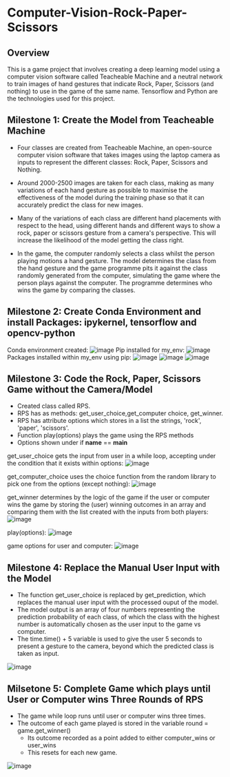 # Computer-Vision-Rock-Paper-Scissors

## Overview

This is a game project that involves creating a deep learning model using a computer vision software called Teacheable Machine and a neutral network to train images of hand gestures that indicate Rock, Paper, Scissors (and nothing) to use in the game of the same name. Tensorflow and Python are the technologies used for this project.

## Milestone 1: Create the Model from Teacheable Machine

- Four classes are created from Teacheable Machine, an open-source computer vision software that takes images using the laptop camera as inputs to represent the different classes: Rock, Paper, Scissors and Nothing.

- Around 2000-2500 images are taken for each class, making as many variations of each hand gesture as possible to maximise the effectiveness of the model during the training phase so that it can accurately predict the class for new images. 
- Many of the variations of each class are different hand placements with respect to the head, using different hands and different ways to show a rock, paper or scissors gesture from a camera's perspective. This will increase the likelihood of the model getting the class right.

- In the game, the computer randomly selects a class whilst the person playing motions a hand gesture. The model determines the class from the hand gesture and the game programme pits it against the class randomly generated from the computer, simulating the game where the person plays against the computer. The programme determines who wins the game by comparing the classes.

## Milestone 2: Create Conda Environment and install Packages: ipykernel, tensorflow and opencv-python
Conda environment created:
![image](https://user-images.githubusercontent.com/80417833/191304295-10a66727-4e8e-4139-a5df-2472ca3f847f.png)
Pip installed for my_env:
![image](https://user-images.githubusercontent.com/80417833/191303682-e8be3384-47ac-462f-9ef6-39c153143c2e.png)
Packages installed within my_env using pip:
![image](https://user-images.githubusercontent.com/80417833/191302966-588abd36-7030-400b-93a7-0476efce68f5.png)
![image](https://user-images.githubusercontent.com/80417833/191303073-3b463a30-3b72-4e3b-b3c7-b24b17d34ad8.png)
![image](https://user-images.githubusercontent.com/80417833/191303417-e68182f2-2404-4f75-8a24-988d5dc87656.png)

## Milestone 3: Code the Rock, Paper, Scissors Game without the Camera/Model

- Created class called RPS.
- RPS has as methods: get_user_choice,get_computer choice, get_winner.
- RPS has attribute options which stores in a list the strings, 'rock', 'paper', 'scissors'.
- Function play(options) plays the game using the RPS methods
- Options shown under if __name__ == __main__

get_user_choice gets the input from user in a while loop, accepting under the condition that it exists within options:
![image](https://user-images.githubusercontent.com/80417833/191307796-01ce62f2-7486-4a3e-8f56-7528a9a85573.png)

get_computer_choice uses the choice function from the random library to pick one from the options (except nothing):
![image](https://user-images.githubusercontent.com/80417833/193561429-59e9a581-babb-4db4-864c-ec7670cc1da0.png)

get_winner determines by the logic of the game if the user or computer wins the game by storing the (user) winning outcomes in an array and comparing them with the list created with the inputs from both players:
![image](https://user-images.githubusercontent.com/80417833/191306722-067cc9a9-d781-4f63-b5b0-33ad07173111.png)

play(options):
![image](https://user-images.githubusercontent.com/80417833/193562769-01525c33-cd96-490e-b559-ae8df5e48826.png)

game options for user and computer:
![image](https://user-images.githubusercontent.com/80417833/193562814-5987bf1a-c801-45d8-aca0-8a358174e0b5.png)


## Milestone 4: Replace the Manual User Input with the Model

- The function get_user_choice is replaced by get_prediction, which replaces the manual user input with the processed ouput of the model.
- The model output is an array of four numbers representing the prediction probability of each class, of which the class with the highest number is automatically chosen as the user input to the game vs computer.
- The time.time() + 5 variable is used to give the user 5 seconds to present a gesture to the camera, beyond which the predicted class is taken as input.

![image](https://user-images.githubusercontent.com/80417833/193555297-cf2fee9b-dc4c-443f-a9c7-224cea375218.png)

## Milsetone 5: Complete Game which plays until User or Computer wins Three Rounds of RPS

- The game while loop runs until user or computer wins three times. 
- The outcome of each game played is stored in the variable round = game.get_winner() 
  - Its outcome recorded as a point added to either computer_wins or user_wins 
  - This resets for each new game.

![image](https://user-images.githubusercontent.com/80417833/193560273-6d28c47e-5a51-4cae-befc-5d37e88535a8.png)


